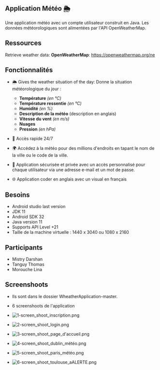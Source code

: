 
## Application Météo 🌦️
Une application météo avec un compte utilisateur construit en Java. 
Les données météorologiques sont alimentées par l'API OpenWeatherMap.


## Ressources 
Retrieve weather data:
**OpenWeatherMap**: https://openweathermap.org/ne 


## Fonctionnalités
- 🌦 Gives the weather situation of the day:
  Donne la situation météorologique du jour :
  - **Température** *(en °C)*
  - **Température ressentie** *(en °C)*
  - **Humidité** *(en %)*
  - **Description de la météo** (description en anglais)
  - **Vitesse du vent** *(en m/s)*
  - **Nuages**
  - **Pression** *(en hPa)*

- 📅 Accès rapide 24/7

- 🌍 Accédez à la météo pour des millions d'endroits en tapant le nom de la ville ou le code de la ville.

- 🛑 Application sécurisée et privée avec un accès personnalisé pour chaque utilisateur via une adresse e-mail et un mot de passe.

- 🌐 Application coder en anglais avec un visual en français 

## Besoins
* Android studio last version
* JDK 11
* Android SDK 32
* Java version 11
* Supports API Level +21
* Taille de la machine virtuelle : 1440 x 3040 ou 1080 x 2160

## Participants
 * Mistry Darshan
 * Tanguy Thomas
 * Morouche Lina

## Screenshoots 
 * Ils sont dans le dossier WheatherApplication-master.
 * 6 screenshoots de l'application 

 * ![1-screen_shoot_inscription.png](1-screen_shoot_inscription.png)
 * ![2-screen_shoot_login.png](2-screen_shoot_login.png)
 * ![3-screen_shoot_page_d'accueil.png](3-screen_shoot_page_d%27accueil.png)
 * ![4-screen_shoot_dublin_météo.png](4-screen_shoot_dublin_m%E9t%E9o.png)
 * ![5-screen_shoot_paris_météo.png](5-screen_shoot_paris_m%E9t%E9o.png)
 * ![6-screen_shoot_toulouse_aALERTE.png](6-screen_shoot_toulouse_aALERTE.png)
